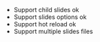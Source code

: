 
- Support child slides ok
- Support slides options ok
- Support hot reload ok
- Support multiple slides files
